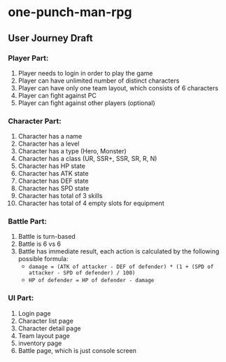 # one-punch-man-rpg

## User Journey Draft

### Player Part:
1. Player needs to login in order to play the game
2. Player can have unlimited number of distinct characters
3. Player can have only one team layout, which consists of 6 characters
4. Player can fight against PC
5. Player can fight against other players (optional)

### Character Part:
1. Character has a name
2. Character has a level
3. Character has a type (Hero, Monster)
4. Character has a class (UR, SSR+, SSR, SR, R, N)
5. Character has HP state
6. Character has ATK state
7. Character has DEF state
8. Character has SPD state
9. Character has total of 3 skills
10. Character has total of 4 empty slots for equipment

### Battle Part:
1. Battle is turn-based
2. Battle is 6 vs 6
3. Battle has immediate result, each action is calculated by the following possible formula:
    - `damage = (ATK of attacker - DEF of defender) * (1 + (SPD of attacker - SPD of defender) / 100)`
    - `HP of defender = HP of defender - damage`

### UI Part:
1. Login page
2. Character list page
3. Character detail page
4. Team layout page
5. inventory page
6. Battle page, which is just console screen



